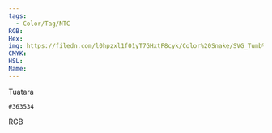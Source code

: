 ```yaml
---
tags:
  - Color/Tag/NTC
RGB:
Hex:
img: https://filedn.com/l0hpzxl1f01yT7GHxtF8cyk/Color%20Snake/SVG_Tumb%20Mass%20No%20Name/363534.svg
CMYK:
HSL:
Name:
---
```

Tuatara
```palette
#363534
```
RGB
